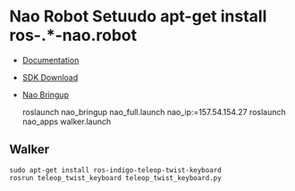 # Nao Robot Setuudo apt-get install ros-.*-nao.robot

* [Documentation](doc.aldebaran.com/2-4/home_nao.html)
* [SDK Download](https://community.ald.softbankrobotics.com/en/resources/software/language/en-gb)
* [Nao Bringup](http://wiki.ros.org/nao_bringup)

    roslaunch nao_bringup nao_full.launch nao_ip:=157.54.154.27
    roslaunch nao_apps walker.launch

## Walker

    sudo apt-get install ros-indigo-teleop-twist-keyboard
    rosrun teleop_twist_keyboard teleop_twist_keyboard.py
